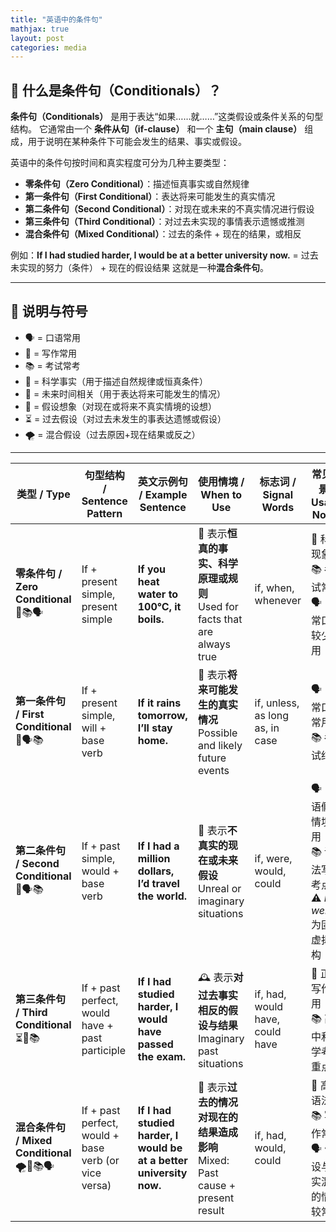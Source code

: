 ```yaml
---
title: "英语中的条件句"
mathjax: true
layout: post
categories: media
---
```


## 🧠 什么是条件句（Conditionals）？

**条件句（Conditionals）** 是用于表达“如果……就……”这类假设或条件关系的句型结构。
它通常由一个 **条件从句（if-clause）** 和一个 **主句（main clause）** 组成，用于说明在某种条件下可能会发生的结果、事实或假设。

英语中的条件句按时间和真实程度可分为几种主要类型：

* **零条件句（Zero Conditional）**：描述恒真事实或自然规律
* **第一条件句（First Conditional）**：表达将来可能发生的真实情况
* **第二条件句（Second Conditional）**：对现在或未来的不真实情况进行假设
* **第三条件句（Third Conditional）**：对过去未实现的事情表示遗憾或推测
* **混合条件句（Mixed Conditional）**：过去的条件 + 现在的结果，或相反

例如：**If I had studied harder, I would be at a better university now.**
\= 过去未实现的努力（条件） + 现在的假设结果
这就是一种**混合条件句**。

---

## 🔎 说明与符号

* 🗣 = 口语常用
* 📝 = 写作常用
* 📚 = 考试常考
* 🧪 = 科学事实（用于描述自然规律或恒真条件）
* 📅 = 未来时间相关（用于表达将来可能发生的情况）
* 🌈 = 假设想象（对现在或将来不真实情境的设想）
* ⏳ = 过去假设（对过去未发生的事表达遗憾或假设）
* 🌪 = 混合假设（过去原因+现在结果或反之）

---

| **类型 / Type**                              | **句型结构 / Sentence Pattern**                     | **英文示例句 / Example Sentence**                                   | **使用情境 / When to Use**                                              | **标志词 / Signal Words**                | **常见场景 / Usage Notes**                             |
| -------------------------------------------- | -------------------------------------------------- | ------------------------------------------------------------------ | ---------------------------------------------------------------------- | -------------------------------------- | ---------------------------------------------------- |
| **零条件句 / Zero Conditional**<br>🧪📚🗣        | If + present simple, present simple                | **If you heat water to 100°C, it boils.**                          | 💬 表示**恒真的事实、科学原理或规则**<br>Used for facts that are always true         | if, when, whenever                    | 🧪 科学现象<br>📚 考试常见<br>🗣 日常口语较少使用             |
| **第一条件句 / First Conditional**<br>📅🗣📚      | If + present simple, will + base verb              | **If it rains tomorrow, I’ll stay home.**                          | 📆 表示**将来可能发生的真实情况**<br>Possible and likely future events            | if, unless, as long as, in case       | 🗣 日常口语常用<br>📚 考试结构                                 |
| **第二条件句 / Second Conditional**<br>🌈🗣📚     | If + past simple, would + base verb                | **If I had a million dollars, I’d travel the world.**              | 🌈 表示**不真实的现在或未来假设**<br>Unreal or imaginary situations               | if, were, would, could                | 🗣 口语假设情境常用<br>📚 语法写作考点<br>⚠️ *If I were...* 为固定虚拟结构 |
| **第三条件句 / Third Conditional**<br>⏳📝📚       | If + past perfect, would have + past participle    | **If I had studied harder, I would have passed the exam.**         | 🕰 表示**对过去事实相反的假设与结果**<br>Imaginary past situations                | if, had, would have, could have       | 📝 正式写作常用<br>📚 高中和大学考试重点                        |
| **混合条件句 / Mixed Conditional**<br>🌪📝📚🗣    | If + past perfect, would + base verb (or vice versa) | **If I had studied harder, I would be at a better university now.** | 🔄 表示**过去的情况对现在的结果造成影响**<br>Mixed: Past cause + present result     | if, had, would, could                 | 📝 高阶语法点<br>📚 写作常考<br>🗣 假设与现实混合的情境较常见     |
